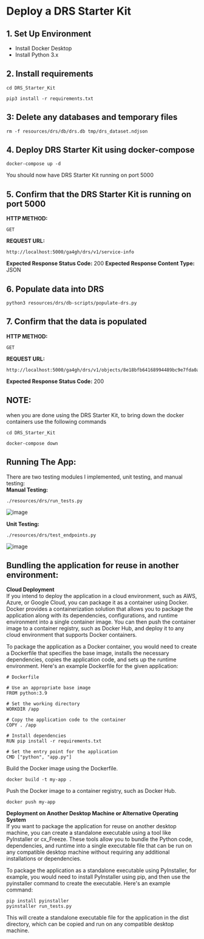 # Deploy a DRS Starter Kit

## 1. Set Up Environment
- Install Docker Desktop
- Install Python 3.x

## 2. Install requirements
```
cd DRS_Starter_Kit
```
```
pip3 install -r requirements.txt
```

## 3: Delete any databases and temporary files
```
rm -f resources/drs/db/drs.db tmp/drs_dataset.ndjson
```

## 4. Deploy DRS Starter Kit using docker-compose
```
docker-compose up -d
```
You should now have DRS Starter Kit running on port 5000


## 5. Confirm that the DRS Starter Kit is running on port 5000 
**HTTP METHOD:**
```
GET
```
**REQUEST URL:**
```
http://localhost:5000/ga4gh/drs/v1/service-info
```
**Expected Response Status Code:** 200
**Expected Response Content Type:** JSON

## 6. Populate data into DRS
```
python3 resources/drs/db-scripts/populate-drs.py
```

## 7. Confirm that the data is populated
**HTTP METHOD:**
```
GET
```
**REQUEST URL:**
```
http://localhost:5000/ga4gh/drs/v1/objects/8e18bfb64168994489bc9e7fda0acd4f
```
**Expected Response Status Code:** 200

## NOTE: 
when you are done using the DRS Starter Kit, to bring down the docker containers use the following commands
```
cd DRS_Starter_Kit
```
```
docker-compose down
```
## Running The App:
There are two testing modules I implemented, unit testing, and manual testing: <br>
**Manual Testing:** 
```
./resources/drs/run_tests.py
```
![image](https://user-images.githubusercontent.com/63073172/231483753-3f3588ef-2a2f-40e1-8928-f41dc0ddad94.png)

**Unit Testing:**
```
./resources/drs/test_endpoints.py
```
![image](https://user-images.githubusercontent.com/63073172/231477500-01f856ab-07c1-4096-bb05-9e5a1c876d7f.png)

## Bundling the application for reuse in another environment:
**Cloud Deployment** <br>
If you intend to deploy the application in a cloud environment, such as AWS, Azure, or Google Cloud, you can package it as a container using Docker. Docker provides a containerization solution that allows you to package the application along with its dependencies, configurations, and runtime environment into a single container image. You can then push the container image to a container registry, such as Docker Hub, and deploy it to any cloud environment that supports Docker containers. <br>

To package the application as a Docker container, you would need to create a Dockerfile that specifies the base image, installs the necessary dependencies, copies the application code, and sets up the runtime environment. Here's an example Dockerfile for the given application: <br>

```
# Dockerfile

# Use an appropriate base image
FROM python:3.9

# Set the working directory
WORKDIR /app

# Copy the application code to the container
COPY . /app

# Install dependencies
RUN pip install -r requirements.txt

# Set the entry point for the application
CMD ["python", "app.py"]
```
Build the Docker image using the Dockerfile.
```
docker build -t my-app .
```

Push the Docker image to a container registry, such as Docker Hub.
```
docker push my-app
```

**Deployment on Another Desktop Machine or Alternative Operating System** <br>
If you want to package the application for reuse on another desktop machine, you can create a standalone executable using a tool like PyInstaller or cx_Freeze. These tools allow you to bundle the Python code, dependencies, and runtime into a single executable file that can be run on any compatible desktop machine without requiring any additional installations or dependencies. <br>

To package the application as a standalone executable using PyInstaller, for example, you would need to install PyInstaller using pip, and then use the pyinstaller command to create the executable. Here's an example command: <br>

```
pip install pyinstaller
pyinstaller run_tests.py
```
This will create a standalone executable file for the application in the dist directory, which can be copied and run on any compatible desktop machine.
